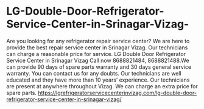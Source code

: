# LG-Double-Door-Refrigerator-Service-Center-in-Srinagar-Vizag-
Are you looking for any refrigerator repair service center? We are here to provide the best repair service center in Srinagar Vizag. Our technicians can charge a reasonable price for service. LG Double Door Refrigerator Service Center in Srinagar Vizag  Call now 8688821484, 8688821488.We can provide 90 days of spare parts warranty and 30 days general service warranty. You can contact us for any doubts. Our technicians are well educated and they have more than 10 years’ experience. Our technicians are present at anywhere throughout Vizag. We can charge an extra price for spare parts. https://lgrefrigeratorservicecenterinvizag.com/lg-double-door-refrigerator-service-center-in-srinagar-vizag/
